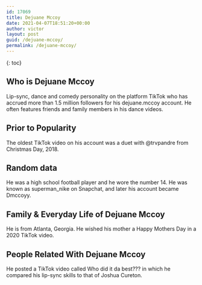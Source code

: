 ```yaml
---
id: 17069
title: Dejuane Mccoy
date: 2021-04-07T18:51:20+00:00
author: victor
layout: post
guid: /dejuane-mccoy/
permalink: /dejuane-mccoy/
---
```



{: toc}


## Who is Dejuane Mccoy



Lip-sync, dance and comedy personality on the platform TikTok who has accrued more than 1.5 million followers for his dejuane.mccoy account. He often features friends and family members in his dance videos. 

                
                
                
## Prior to Popularity



The oldest TikTok video on his account was a duet with @trvpandre from Christmas Day, 2018.

                
                
                
## Random data



He was a high school football player and he wore the number 14. He was known as superman_nike on Snapchat, and later his account became Dmccoyy.

                
                
                
## Family & Everyday Life of Dejuane Mccoy



He is from Atlanta, Georgia. He wished his mother a Happy Mothers Day in a 2020 TikTok video. 

                
                
                
## People Related With Dejuane Mccoy



He posted a TikTok video called Who did it da best??? in which he compared his lip-sync skills to that of Joshua Cureton.

                
              
            
          
          
          